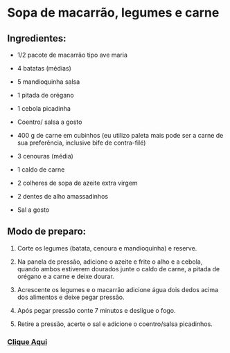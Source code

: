 # **Sopa de macarrão, legumes e carne**

## Ingredientes:

- 1/2 pacote de macarrão tipo ave maria

- 4 batatas (médias)
- 5 mandioquinha salsa
- 1 pitada de orégano
- 1 cebola picadinha
- Coentro/ salsa a gosto
- 400 g de carne em cubinhos (eu utilizo paleta mais pode ser a carne de sua preferência, inclusive bife de contra-filé)
- 3 cenouras (média)
- 1 caldo de carne
- 2 colheres de sopa de azeite extra virgem
- 2 dentes de alho amassadinhos
- Sal a gosto

## Modo de preparo:

1. Corte os legumes (batata, cenoura e mandioquinha) e reserve.

2. Na panela de pressão, adicione o azeite e frite o alho e a cebola, quando ambos estiverem dourados junte o caldo de carne, a pitada de orégano e a carne e deixe dourar.
3. Acrescente os legumes e o macarrão adicione água dois dedos acima dos alimentos e deixe pegar pressão.
4. Após pegar pressão conte 7 minutos e desligue o fogo.
5. Retire a pressão, acerte o sal e adicione o coentro/salsa picadinhos.
 

 ### [**Clique Aqui**](https://www.tudogostoso.com.br/receita/138157-sopa-de-macarrao-legumes-e-carne.html)